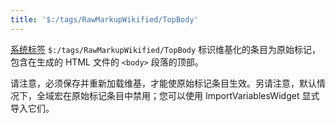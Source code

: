 ```yaml
---
title: '$:/tags/RawMarkupWikified/TopBody'
---
```


[系统标签](SystemTags) `$:/tags/RawMarkupWikified/TopBody` 标识维基化的条目为原始标记，包含在生成的 HTML 文件的 `<body>` 段落的顶部。

请注意，必须保存并重新加载维基，才能使原始标记条目生效。另请注意，默认情况下，全域宏在原始标记条目中禁用；您可以使用 ImportVariablesWidget 显式导入它们。